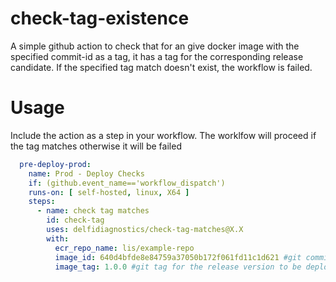 # check-tag-existence
A simple github action to check that for an give docker image with the specified commit-id as a tag, it has a tag for the corresponding release candidate. If the specified tag match doesn't exist, the workflow is failed.

# Usage
Include the action as a step in your workflow. The worklfow will proceed if the tag matches otherwise it will be failed

```yaml
  pre-deploy-prod:
    name: Prod - Deploy Checks
    if: (github.event_name=='workflow_dispatch')
    runs-on: [ self-hosted, linux, X64 ]
    steps:
      - name: check tag matches
        id: check-tag
        uses: delfidiagnostics/check-tag-matches@X.X
        with:
          ecr_repo_name: lis/example-repo
          image_id: 640d4bfde8e84759a37050b172f061fd11c1d621 #git commit hash of the stage build .e.g. 
          image_tag: 1.0.0 #git tag for the release version to be deployed to prod
```